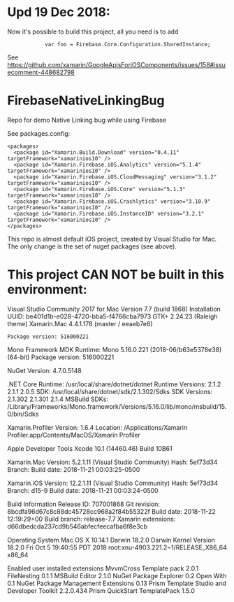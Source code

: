 # Upd 19 Dec 2018:
Now it's possible to build this project, all you need is to add 
```
            var foo = Firebase.Core.Configuration.SharedInstance;
```
See https://github.com/xamarin/GoogleApisForiOSComponents/issues/158#issuecomment-448682798
# FirebaseNativeLinkingBug
Repo for demo Native Linking bug while using Firebase

See packages.config:
```
<packages>
  <package id="Xamarin.Build.Download" version="0.4.11" targetFramework="xamarinios10" />
  <package id="Xamarin.Firebase.iOS.Analytics" version="5.1.4" targetFramework="xamarinios10" />
  <package id="Xamarin.Firebase.iOS.CloudMessaging" version="3.1.2" targetFramework="xamarinios10" />
  <package id="Xamarin.Firebase.iOS.Core" version="5.1.3" targetFramework="xamarinios10" />
  <package id="Xamarin.Firebase.iOS.Crashlytics" version="3.10.9" targetFramework="xamarinios10" />
  <package id="Xamarin.Firebase.iOS.InstanceID" version="3.2.1" targetFramework="xamarinios10" />
</packages>
```

This repo is almost default iOS project, created by Visual Studio for Mac. The only change is the set of nuget packages (see above). 

# This project CAN NOT be built in this environment:

Visual Studio Community 2017 for Mac
Version 7.7 (build 1868)
Installation UUID: be401d1b-e028-4720-bba5-f4766cba7973
	GTK+ 2.24.23 (Raleigh theme)
	Xamarin.Mac 4.4.1.178 (master / eeaeb7e6)

	Package version: 516000221

Mono Framework MDK
Runtime:
	Mono 5.16.0.221 (2018-06/b63e5378e38) (64-bit)
	Package version: 516000221

NuGet
Version: 4.7.0.5148

.NET Core
Runtime: /usr/local/share/dotnet/dotnet
Runtime Versions:
	2.1.2
	2.1.1
	2.0.5
SDK: /usr/local/share/dotnet/sdk/2.1.302/Sdks
SDK Versions:
	2.1.302
	2.1.301
	2.1.4
MSBuild SDKs: /Library/Frameworks/Mono.framework/Versions/5.16.0/lib/mono/msbuild/15.0/bin/Sdks

Xamarin.Profiler
Version: 1.6.4
Location: /Applications/Xamarin Profiler.app/Contents/MacOS/Xamarin Profiler

Apple Developer Tools
Xcode 10.1 (14460.46)
Build 10B61

Xamarin.Mac
Version: 5.2.1.11 (Visual Studio Community)
Hash: 5ef73d34
Branch: 
Build date: 2018-11-21 00:03:25-0500

Xamarin.iOS
Version: 12.2.1.11 (Visual Studio Community)
Hash: 5ef73d34
Branch: d15-9
Build date: 2018-11-21 00:03:24-0500

Build Information
Release ID: 707001868
Git revision: 8bcdfa96d67c8c88dc45728cc968a2f84b55322f
Build date: 2018-11-22 12:19:29+00
Build branch: release-7.7
Xamarin extensions: d66dbedcda237cd9b546abfecfeecafba6f8e3cb

Operating System
Mac OS X 10.14.1
Darwin 18.2.0 Darwin Kernel Version 18.2.0
    Fri Oct  5 19:40:55 PDT 2018
    root:xnu-4903.221.2~1/RELEASE_X86_64 x86_64

Enabled user installed extensions
MvvmCross Template pack 2.0.1
FileNesting 0.1.1
MSBuild Editor 2.1.0
NuGet Package Explorer 0.2
Open With 0.1
NuGet Package Management Extensions 0.13
Prism Template Studio and Developer Toolkit 2.2.0.434
Prism QuickStart TemplatePack 1.5.0

